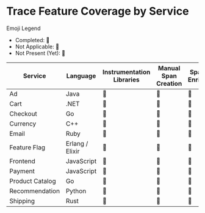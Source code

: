 # Trace Feature Coverage by Service

Emoji Legend

- Completed: :100:
- Not Applicable: :no_bell:
- Not Present (Yet): :construction:

| Service         | Language        | Instrumentation Libraries | Manual Span Creation | Span Data Enrichment | RPC Context Propagation | Span Links | Baggage        |
|-----------------|-----------------|---------------------------|----------------------|----------------------|-------------------------|------------|----------------|
| Ad              | Java            | :100:                     | :100:                | :100:                | :no_bell:               | :no_bell:  | :no_bell:      |
| Cart            | .NET            | :100:                     | :construction:       | :100:                | :no_bell:               | :no_bell:  | :no_bell:      |
| Checkout        | Go              | :100:                     | :100:                | :100:                | :no_bell:               | :no_bell:  | :no_bell:      |
| Currency        | C++             | :no_bell:                 | :100:                | :100:                | :100:                   | :no_bell:  | :no_bell:      |
| Email           | Ruby            | :100:                     | :100:                | :100:                | :no_bell:               | :no_bell:  | :no_bell:      |
| Feature Flag    | Erlang / Elixir | :100:                     | :construction:       | :construction:       | :no_bell:               | :no_bell:  | :no_bell:      |
| Frontend        | JavaScript      | :100:                     | :100:                | :100:                | :no_bell:               | :100:      | :100:          |
| Payment         | JavaScript      | :100:                     | :100:                | :100:                | :no_bell:               | :no_bell:  | :100: |
| Product Catalog | Go              | :100:                     | :construction:       | :100:                | :no_bell:               | :no_bell:  | :no_bell:      |
| Recommendation  | Python          | :100:                     | :100:                | :100:                | :no_bell:               | :no_bell:  | :no_bell:      |
| Shipping        | Rust            | :no_bell:                 | :100:                | :100:                | :100:                   | :no_bell:  | :no_bell:      |
